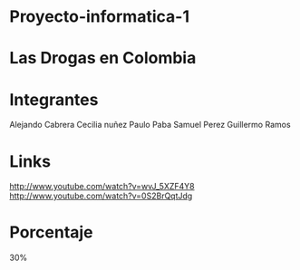 Proyecto-informatica-1
======================

Las Drogas en Colombia
======================

Integrantes
===========
Alejando Cabrera
Cecilia nuñez
Paulo Paba
Samuel Perez
Guillermo Ramos

Links
=====
http://www.youtube.com/watch?v=wvJ_5XZF4Y8
http://www.youtube.com/watch?v=0S2BrQqtJdg




Porcentaje
==========
30%
